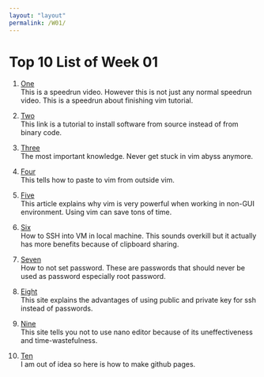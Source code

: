```yaml
---
layout: "layout"
permalink: /W01/
---
```


# Top 10 List of Week 01

1. [One](https://www.youtube.com/watch?v=vI9qoAkTB3g)<br>
This is a speedrun video. However this is not just any normal speedrun video.
This is a speedrun about finishing vim tutorial.

2. [Two](http://moi.vonos.net/linux/beginners-installing-from-source/)<br>
This link is a tutorial to install software from source instead of from binary code.

3. [Three](https://www.tecmint.com/exit-file-in-vi-vim-editor-in-linux/)<br>
The most important knowledge. Never get stuck in vim abyss anymore.

4. [Four](https://askubuntu.com/questions/256782/how-to-copy-paste-contents-in-the-vi-editor)<br>
This tells how to paste to vim from outside vim.

5. [Five](https://hackernoon.com/why-vim-8m1r3z1k)<br>
This article explains why vim is very powerful when working in non-GUI environment.
Using vim can save tons of time.

6. [Six](https://medium.com/nycdev/how-to-ssh-from-a-host-to-a-guest-vm-on-your-local-machine-6cb4c91acc2e)<br>
How to SSH into VM in local machine. This sounds overkill but it actually has more benefits because of clipboard sharing.

7. [Seven](https://www.csoonline.com/article/3526408/the-25-worst-passwords-of-2019-and-8-tips-for-improving-password-security.html)<br>
How to not set password. These are passwords that should never be used as password especially root password.

8. [Eight](https://www.ssh.com/manuals/server-zos-product/55/ch06s02s02.html)<br>
This site explains the advantages of using public and private key for ssh instead of passwords.

9. [Nine](https://medium.com/@rwxrob/just-say-no-to-nano-9292c24d1549)<br>
This site tells you not to use nano editor because of its uneffectiveness and time-wastefulness.

10. [Ten](https://guides.github.com/features/pages/)<br>
I am out of idea so here is how to make github pages.

